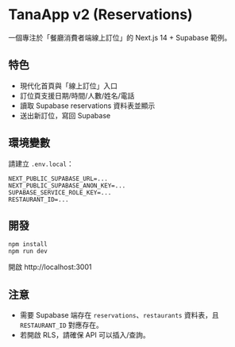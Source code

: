 # TanaApp v2 (Reservations)

一個專注於「餐廳消費者端線上訂位」的 Next.js 14 + Supabase 範例。

## 特色
- 現代化首頁與「線上訂位」入口
- 訂位頁支援日期/時間/人數/姓名/電話
- 讀取 Supabase reservations 資料表並顯示
- 送出新訂位，寫回 Supabase

## 環境變數
請建立 `.env.local`：
```
NEXT_PUBLIC_SUPABASE_URL=...
NEXT_PUBLIC_SUPABASE_ANON_KEY=...
SUPABASE_SERVICE_ROLE_KEY=...
RESTAURANT_ID=...
```

## 開發
```
npm install
npm run dev
```
開啟 http://localhost:3001

## 注意
- 需要 Supabase 端存在 `reservations`、`restaurants` 資料表，且 `RESTAURANT_ID` 對應存在。
- 若開啟 RLS，請確保 API 可以插入/查詢。
